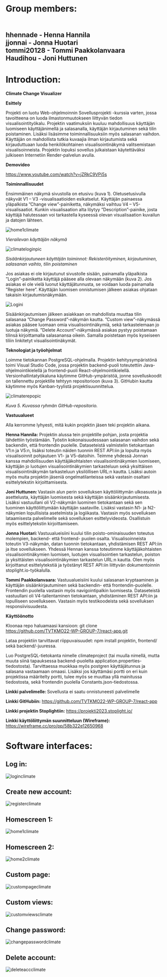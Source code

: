 
 <h1>Group members:</h1>

<h2><br>hhennade - Henna Hannila
<br>jjonnai - Jonna Huotari
<br>tommi20128 - Tommi Paakkolanvaara
<br>Haudihou - Joni Huttunen</h2>

<h1>Introduction:</h1>


**Climate Change Visualizer**


**Esittely**

Projekti on luotu Web-ohjelmoinnin Sovellusprojekti -kurssia varten, jossa tavoitteena on luoda ilmastonmuutokseen liittyvän tiedon visualisointityökalu. Projektin vaatimuksiin kuuluu mahdollisuus käyttäjän luomiseen käyttäjänimellä ja salasanalla, käyttäjän kirjautuminen sekä tilin poistaminen. Lisäksi lisäsimme toiminnallisuuksiin myös salasanan vaihdon. Käyttäjän on mahdollista tutkia kuvaajia ilman kirjautumista sekä kirjauduttuaan luoda henkilökohtainen visualisointinäkymä valitsemistaan visualisoinneista. Projektin lopuksi sovellus julkaistaan käytettäväksi julkiseen Internetiin Render-palvelun avulla.  


**Demovideo**

https://www.youtube.com/watch?v=jZRkC9VPi5s


**Toiminnallisuudet**

Ensimmäinen näkymä sivustolla on etusivu (kuva 1). Oletusetusivulla näkyvät V1 – V3 -visualisaatioiden esikatselut. Käyttäjän painaessa yläpalkista ”Change view”-painiketta, näkymäksi vaihtuu V4 – V5-visualisaatiot. Kunkin visualisaation alta löytyy ”Description”-painike, josta käyttäjä halutessaan voi tarkastella kyseessä olevan visualisaation kuvailun ja datojen lähteen.  

![home1climate](https://user-images.githubusercontent.com/112495020/235763939-9f4d849c-ee3c-4348-a149-183b57a2a342.png)

*Vierailevan käyttäjän näkymä* 

![climateloginpic](https://user-images.githubusercontent.com/112495020/235764687-f4989ad4-f74a-4324-bdaf-1b31ad136fef.png)

*Sisäänkirjautuneen käyttäjän toiminnot: Rekisteröityminen, kirjautuminen, salasanan vaihto, tilin poistaminen* 

Jos asiakas ei ole kirjautunut sivustolle sisään, painamalla yläpalkista ”Login”-painiketta käyttäjä pääsee alla olevaan näkymään (kuva 2). Jos asiakas ei ole vielä luonut käyttäjätunnusta, se voidaan luoda painamalla ”Register here”. Käyttäjän luomisen onnistumisen jälkeen asiakas ohjataan takaisin kirjautumisnäkymään.  

![Logini](https://user-images.githubusercontent.com/112495020/235959685-8fe636d8-14c7-41d5-973d-81d87edb5fd2.png)

Sisäänkirjautumisen jälkeen asiakkaan on mahdollista muuttaa tilin salasanaa ”Change Password”-näkymän kautta. ”Custom view”-näkymässä asiakas pääsee luomaan omia visualisointinäkymiä, sekä tarkastelemaan jo luotuja näkymiä. ”Delete Account”-näkymässä asiakas pystyy poistamaan tilinsä kirjoittamalla salasanansa oikein. Samalla poistetaan myös kyseiseen tiliin linkitetyt visualisointinäkymät.  


**Teknologiat ja työohjelmat**

Loimme tietokannan PostgreSQL-ohjelmalla. Projektin kehitysympäristönä toimi Visual Studio Code, jossa projektin backend-puoli toteutettiin Java-ohjelmointikielellä ja frontend-puoli React-ohjelmointikielellä. Versionhallintatyökaluna käytimme GitHub-ympäristöä, jonne sovelluskoodit on tallennettu projektille tehtyyn repositorioon (kuva 3). GitHubin kautta käytimme myös Kanban-tyylistä projektisuunnittelua.  

![climaterepopic](https://user-images.githubusercontent.com/112495020/235764237-c2dc147b-5b03-45ff-a8c2-5da52cacae24.png)

*Kuva 5. Kuvassa ryhmän GitHub-repositorio.*  


**Vastuualueet**

Alla kerromme lyhyesti, mitä kukin projektin jäsen teki projektin aikana.   

**Henna Hannila:** Projektin alussa tein projektille pohjan, josta projektia lähdettiin työstämään. Työstin kokonaisuudessaan salasanan vaihdon sekä backendin, että frontendin puolelle. Dataseteistä valmistelin tietokantaan V1:n ja V5:n, lisäksi toteutin näiden tuonnin REST API:iin ja lopulta myös visualisoinnit pohjautuen V1- ja V5-datoihin. Teimme yhdessä Jonnan kanssa mahdollisuuden käyttäjäkohtaisten visualisointinäkymien luomiseen, käyttäjän jo luotujen visualisointinäkymien tarkasteluun sekä yksittäisen visualisointinäkymän tarkasteluun yksilöllisen URL:n kautta.  Lisäksi autoin myös muita projektin jäseniä ongelmatilanteissa sekä vastasin osaltani esittelytekstin kirjoittamisesta. 

**Joni Huttunen:** Vastasin alun perin sovelluksen käyttöliittymän ulkoasusta ja asettelusta, käyttäjän luomisesta sekä käyttäjän sisäänkirjautumisesta. Lisäksi vastuullani oli V2-näkymän luominen tietokantaan sekä sen tuominen käyttöliittymään käyttäjän saataville. Lisäksi vastasin N1- ja N2-näkymien lopullisista asetelmista ja logiikasta. Vastasin myös sovelluksen lataamisesta palvelimelle sekä sovelluksen esittelyvideosta. Osallistuin myös esittelytekstin kirjoittamiseen. 

**Jonna Huotari:** Vastuualueisiini kuului tilin poisto-ominaisuuden toteutus molempien, backend- että frontend- puolen osalta. Visualisoinneista toteutin V3-näkymän, datan tuonnin tietokantaan, yhdistämisen REST API:iin ja itse sovellukseen. Yhdessä Hennan kanssa toteutimme käyttäjäkohtaisten visualisointinäkymien luomisen, luotujen visualisointien tarkastelun, poiston ja yksittäisten visualisointinäkymien tarkastelun URL:n kautta. Olen myös kirjoittanut esittelytekstiä ja työstänyt REST API:iin liittyvän dokumentoinnin stoplight.io-työkalulla. 

**Tommi Paakkolanvaara:** Vastuualueisiini kuului salasanan kryptaaminen ja käyttäjän sisäänkirjautuminen sekä backendin- että frontendin-puolelle. Frontendin puolella vastasin myös navigointipalkin luomisesta. Dataseteistä vastuullani oli V4-tallentaminen tietokantaan, yhdistäminen REST API:iin ja lopulliseen sovellukseen. Vastasin myös testikoodeista sekä sovelluksen responsiivisuudesta. 


**Käyttöönotto**

Kloonaa repo haluamaasi kansioon: git clone https://github.com/TVTKMO22-WP-GROUP-7/react-app.git 

Lataa projektiin tarvittavat riippuvaisuudet: npm install projektin, frontend/ sekä backend/-juuressa. 

Luo PostgreSQL-tietokanta nimelle climateproject (tai muulla nimellä, mutta muuta siinä tapauksessa backend-puolelta application.properties-tiedostosta). Tarvittaessa muokkaa myös postgren käyttäjätunnus ja salasana vastaamaan omaasi. Lisäksi jos käyttämäsi portti on eri kuin projektissa määritelty portti, tulee myös se muuttaa yllä mainitussa tiedostosta, sekä frontendin puolella Constants.json-tiedostossa. 

**Linkki palvelimelle:** Sovellusta ei saatu onnistuneesti palvelimelle 

**Linkki GitHubiin:** https://github.com/TVTKMO22-WP-GROUP-7/react-app 

**Linkki projektin Stoplightiin:** https://projekti2023.stoplight.io/ 

**Linkki käyttöliittymän suunnitteluun (Wireframe):** https://wireframe.cc/pro/pp/58b322e12650968 

<h1>Software interfaces:</h1>

<h2>Log in:</h2>

![loginclimate](https://user-images.githubusercontent.com/112495020/235762082-93405be7-74c1-4cfe-8265-d69d1c675aa5.png)

<h2>Create new account:</h2>

![registerclimate](https://user-images.githubusercontent.com/112495020/235762142-996be653-397a-4646-ac48-9c81c6eadc87.png)

<h2>Homescreen 1:</h2>

![home1climate](https://user-images.githubusercontent.com/112495020/235762213-f9e97398-d124-4a41-a8c0-9a703b4454fe.png)

<h2>Homescreen 2:</h2>

![home2climate](https://user-images.githubusercontent.com/112495020/235762243-12d2c5d8-c54b-4b04-8949-558bedc69f62.png)

<h2>Custom page:</h2>

![custompageclimate](https://user-images.githubusercontent.com/112495020/235762271-56533917-90f8-47e9-8bb1-1a0792ce807c.png)

<h2>Custom views:</h2>

![customviewsclimate](https://user-images.githubusercontent.com/112495020/235762964-fdc8fb4f-a776-450d-9130-af954c884884.png)

<h2>Change password:</h2>

![changepasswordclimate](https://user-images.githubusercontent.com/112495020/235762297-74b5f05e-dc66-4f0f-8ea9-d917fec6fa13.png)

<h2>Delete account:</h2>

![deleteaccclimate](https://user-images.githubusercontent.com/112495020/235762316-a735afd0-8ea7-4179-9fe1-bc72aa5fd874.png)
